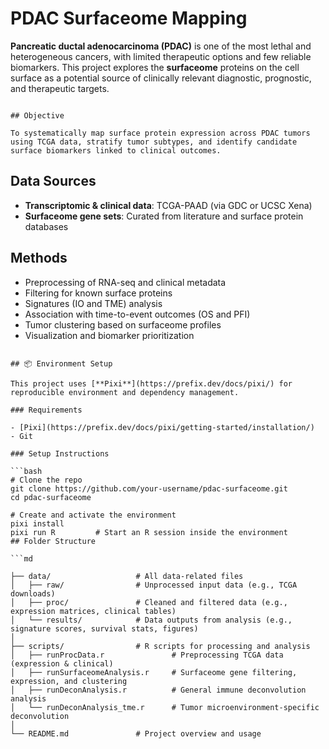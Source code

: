 # PDAC Surfaceome Mapping

**Pancreatic ductal adenocarcinoma (PDAC)** is one of the most lethal and heterogeneous cancers, with limited therapeutic options and few reliable biomarkers. This project explores the **surfaceome** proteins on the cell surface as a potential source of clinically relevant diagnostic, prognostic, and therapeutic targets.

```

## Objective

To systematically map surface protein expression across PDAC tumors using TCGA data, stratify tumor subtypes, and identify candidate surface biomarkers linked to clinical outcomes.

```

## Data Sources

- **Transcriptomic & clinical data**: TCGA-PAAD (via GDC or UCSC Xena)
- **Surfaceome gene sets**: Curated from literature and surface protein databases

## Methods

- Preprocessing of RNA-seq and clinical metadata
- Filtering for known surface proteins
- Signatures (IO and TME) analysis
- Association with time-to-event outcomes (OS and PFI)
- Tumor clustering based on surfaceome profiles
- Visualization and biomarker prioritization

```

## 📦 Environment Setup

This project uses [**Pixi**](https://prefix.dev/docs/pixi/) for reproducible environment and dependency management.

### Requirements

- [Pixi](https://prefix.dev/docs/pixi/getting-started/installation/)
- Git

### Setup Instructions

```bash
# Clone the repo
git clone https://github.com/your-username/pdac-surfaceome.git
cd pdac-surfaceome

# Create and activate the environment
pixi install
pixi run R         # Start an R session inside the environment
## Folder Structure

```md

├── data/                   # All data-related files
│   ├── raw/                # Unprocessed input data (e.g., TCGA downloads)
│   ├── proc/               # Cleaned and filtered data (e.g., expression matrices, clinical tables)
│   └── results/            # Data outputs from analysis (e.g., signature scores, survival stats, figures)
│
├── scripts/                # R scripts for processing and analysis
│   ├── runProcData.r               # Preprocessing TCGA data (expression & clinical)
│   ├── runSurfaceomeAnalysis.r     # Surfaceome gene filtering, expression, and clustering
│   ├── runDeconAnalysis.r          # General immune deconvolution analysis
│   └── runDeconAnalysis_tme.r      # Tumor microenvironment-specific deconvolution
│
└── README.md               # Project overview and usage